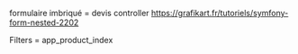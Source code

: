 formulaire imbriqué = devis controller
https://grafikart.fr/tutoriels/symfony-form-nested-2202

Filters = app_product_index

